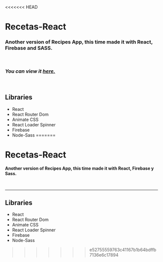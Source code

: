 <<<<<<< HEAD
# Recetas-React

### Another version of Recipes App, this time made it with React, Firebase and SASS.

<br>

### *You can view it [here.](https://recetas-iag.netlify.app/)*

<br>

## Libraries

- React
- React Router Dom
- Animate CSS
- React Loader Spinner
- Firebase
- Node-Sass
=======
# Recetas-React

**Another version of Recipes App, this time made it with React, Firebase y Sass.**

<br>


---
## Libraries

* React
* React Router Dom
* Animate CSS
* React Loader Spinner
* Firebase
* Node-Sass
>>>>>>> e52755559763c41167b1b64bdffb7136e6c17894

